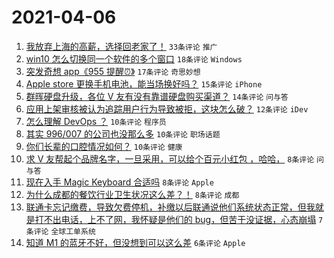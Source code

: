 # 2021-04-06

1. [我放弃上海的高薪，选择回老家了！](https://www.v2ex.com/t/768231) `33条评论` `推广`
1. [win10 怎么切换同一个软件的多个窗口](https://www.v2ex.com/t/768244) `18条评论` `Windows`
1. [突发奇想 app《955 提醒⏰》](https://www.v2ex.com/t/768227) `17条评论` `奇思妙想`
1. [Apple store 更换手机电池，能当场换好吗？](https://www.v2ex.com/t/768245) `15条评论` `iPhone`
1. [群晖硬盘升级，各位 V 友有没有靠谱硬盘购买渠道？](https://www.v2ex.com/t/768224) `14条评论` `问与答`
1. [应用上架审核被认为追踪用户行为导致被拒，这块怎么破？](https://www.v2ex.com/t/768238) `12条评论` `iDev`
1. [怎么理解 DevOps ？](https://www.v2ex.com/t/768272) `10条评论` `程序员`
1. [其实 996/007 的公司也没那么多](https://www.v2ex.com/t/768270) `10条评论` `职场话题`
1. [你们长辈的口腔情况如何？](https://www.v2ex.com/t/768225) `10条评论` `健康`
1. [求 V 友帮起个品牌名字，一旦采用，可以给个百元小红包 ，哈哈，](https://www.v2ex.com/t/768266) `8条评论` `问与答`
1. [现在入手 Magic Keyboard 合适吗](https://www.v2ex.com/t/768262) `8条评论` `Apple`
1. [为什么成都的餐饮行业卫生状况这么差？！](https://www.v2ex.com/t/768243) `8条评论` `成都`
1. [联通卡忘记缴费，导致欠费停机，补缴以后联通说他们系统状态正常，但我就是打不出电话，上不了网，我怀疑是他们的 bug，但苦于没证据，心态崩塌](https://www.v2ex.com/t/768268) `7条评论` `全球工单系统`
1. [知道 M1 的蓝牙不好，但没想到可以这么差](https://www.v2ex.com/t/768283) `6条评论` `Apple`
